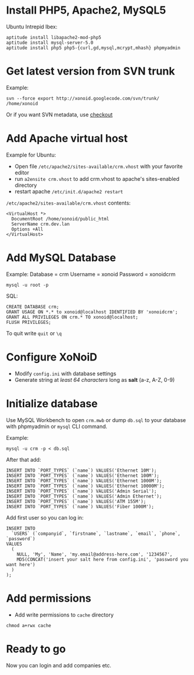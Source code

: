 # Install PHP5, Apache2, MySQL5 #
Ubuntu Intrepid Ibex:
```
aptitude install libapache2-mod-php5 
aptitude install mysql-server-5.0 
aptitude install php5 php5-{curl,gd,mysql,mcrypt,mhash} phpmyadmin
```

# Get latest version from SVN trunk #
Example:
```
svn --force export http://xonoid.googlecode.com/svn/trunk/ /home/xonoid
```
Or if you want SVN metadata, use [checkout](http://code.google.com/p/xonoid/source/checkout)

# Add Apache virtual host #
Example for Ubuntu:
  * Open file `/etc/apache2/sites-available/crm.vhost` with your favorite editor
  * run `a2ensite crm.vhost` to add crm.vhost to apache's sites-enabled directory
  * restart apache `/etc/init.d/apache2 restart`

`/etc/apache2/sites-available/crm.vhost` contents:
```
<VirtualHost *>
  DocumentRoot /home/xonoid/public_html
  ServerName crm.dev.lan
  Options +All
</VirtualHost>
```

# Add MySQL Database #
Example:
Database = crm
Username = xonoid
Password = xonoidcrm
```
mysql -u root -p
```

SQL:
```
CREATE DATABASE crm;
GRANT USAGE ON *.* to xonoid@localhost IDENTIFIED BY 'xonoidcrm';
GRANT ALL PRIVILEGES ON crm.* TO xonoid@localhost;
FLUSH PRIVILEGES;
```
To quit write `quit` or `\q`

# Configure XoNoiD #
  * Modify `config.ini` with database settings
  * Generate string at _least 64 characters_ long as **salt** (a-z, A-Z, 0-9)

# Initialize database #

Use MySQL Workbench to open `crm.mwb` or dump `db.sql` to your database with phpmyadmin or `mysql` CLI command.

Example:
```
mysql -u crm -p < db.sql
```

After that add:

```
INSERT INTO `PORT_TYPES` (`name`) VALUES('Ethernet 10M');
INSERT INTO `PORT_TYPES` (`name`) VALUES('Ethernet 100M');
INSERT INTO `PORT_TYPES` (`name`) VALUES('Ethernet 1000M');
INSERT INTO `PORT_TYPES` (`name`) VALUES('Ethernet 10000M');
INSERT INTO `PORT_TYPES` (`name`) VALUES('Admin Serial');
INSERT INTO `PORT_TYPES` (`name`) VALUES('Admin Ethernet');
INSERT INTO `PORT_TYPES` (`name`) VALUES('ATM 155M');
INSERT INTO `PORT_TYPES` (`name`) VALUES('Fiber 1000M');
```

Add first user so you can log in:

```
INSERT INTO 
  `USERS` (`companyid`, `firstname`, `lastname`, `email`, `phone`, `password`)
VALUES
  (
    NULL, 'My', 'Name', 'my.email@address-here.com', '1234567', 
    MD5(CONCAT('insert your salt here from config.ini', 'password you want here')
  )
);
```

# Add permissions #
  * Add write permissions to `cache` directory
```
chmod a+rwx cache
```

# Ready to go #
Now you can login and add companies etc.